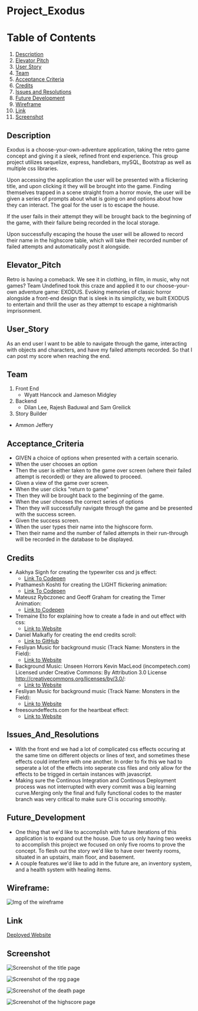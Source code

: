 # Project_Exodus

# Table of Contents 
1. [Description](#Description)
2. [Elevator Pitch](#Elevator_Pitch)
3. [User Story](#User_Story)
4. [Team](#Team)
5. [Acceptance Criteria](#Acceptance_Criteria)
6. [Credits](#Credits)
7. [Issues and Resolutions](#Issues_And_Resolutions)
8. [Future Development](#Future_Development)
9. [Wireframe](#Wireframe)
10. [Link](#Link)
11. [Screenshot](#Screenshot)


## Description 
Exodus is a choose-your-own-adventure application, taking the retro game concept and giving it a sleek, refined front end experience. This group project utilizes sequelize, express, handlebars,  mySQL, Bootstrap as well as multiple css libraries. 

Upon accessing the application the user will be presented with a flickering title, and upon clicking it they will be brought into the game. Finding themselves trapped in a scene straight from a horror movie, the user will be given a series of prompts about what is going on and options about how they can interact. The goal for the user is to escape the house. 

If the user fails in their attempt they will be brought back to the beginning of the game, with their failure being recorded in the local storage. 

Upon successfully escaping the house the user will be allowed to record their name in the highscore table, which will take their recorded number of failed attempts and automatically post it alongside. 

## Elevator_Pitch
Retro is having a comeback. We see it in clothing, in film, in music, why not games? Team Undefined took this craze and applied it to our choose-your-own adventure game: EXODUS. Evoking memories of classic horror alongside a front-end design that is sleek in its simplicity, we built EXODUS to entertain and thrill the user as they attempt to escape a nightmarish imprisonment.  

## User_Story 
As an end user 
I want to be able to navigate through the game, interacting with objects and characters, and have my failed attempts recorded. 
So that I can post my score when reaching the end. 

## Team
1. Front End 
    * Wyatt Hancock and Jameson Midgley 
2. Backend
    * Dilan Lee, Rajesh Baduwal and Sam Greilick 
3. Story Builder 
*   Ammon Jeffery 

## Acceptance_Criteria
- GIVEN a choice of options when presented with a certain scenario.
- When the user chooses an option
- Then the user is either taken to the game over screen (where their failed attempt is recorded) or they are allowed to proceed. 
- Given a view of the game over screen.
- When the user clicks "return to game" 
- Then they will be brought back to the beginning of the game. 
- When the user chooses the correct series of options 
- Then they will successfully navigate through the game and be presented with the success screen. 
- Given the success screen. 
- When the user types their name into the highscore form.
- Then their name and the number of failed attempts in their run-through will be recorded in the database to be displayed. 

## Credits 
* Aakhya Signh for creating the typewriter css and js effect:
    - [Link To Codepen](https://codepen.io/aakhya/pen/NErZry)
* Prathamesh Koshti for creating the LIGHT flickering animation: 
    - [Link To Codepen](https://codepen.io/prathameshkoshti/pen/PVVRMG)
* Mateusz Rybczonec and Geoff Graham for creating the Timer Animation:
    - [Link to Codepen](https://codepen.io/geoffgraham/pen/yLywVbW)
* Tremaine Eto for explaining how to create a fade in and out effect with css:
    - [Link to Website](https://medium.com/cloud-native-the-gathering/how-to-use-css-to-fade-in-and-fade-out-html-text-and-pictures-f45c11364f08)
* Daniel Malkafly for creating the end credits scroll:
    - [Link to GitHub](https://github.com/malkafly/endcredits)
* Fesliyan Music for background music (Track Name: Monsters in the Field):
    - [Link to Website](https://www.fesliyanstudios.com/royalty-free-music/downloads-c/scary-horror-music/8)
* Background Music: Unseen Horrors Kevin MacLeod (incompetech.com)
Licensed under Creative Commons: By Attribution 3.0 License
http://creativecommons.org/licenses/by/3.0/:
    - [Link to Website](https://incompetech.com/music/royalty-free/index.html?genre=horror&page=1)
* Fesliyan Music for background music (Track Name: Monsters in the Field):
    - [Link to Website](https://www.fesliyanstudios.com/royalty-free-music/downloads-c/scary-horror-music/8)
* freesoundeffects.com for the heartbeat effect:
    - [Link to Website](https://www.freesoundeffects.com/free-sounds/scary-and-horror-10085/)

## Issues_And_Resolutions 
- With the front end we had a lot of complicated css effects occuring at the same time on different objects or lines of text, and sometimes these effects could interfere with one another. In order to fix this we had to seperate a lot of the effects into seperate css files and only allow for the effects to be trigged in certain instances with javascript. 
- Making sure the Continous Integration and Continous Deployment process was not interrupted with every commit was a big learning curve.Merging only the final and fully functional codes to the master branch was very critical to make sure CI is occuring smoothly. 



## Future_Development
* One thing that we'd like to accomplish with future iterations of this application is to expand out the house. Due to us only having two weeks to accomplish this project we focused on only five rooms to prove the concept. To flesh out the story we'd like to have over twenty rooms, situated in an upstairs, main floor, and basement. 
* A couple features we'd like to add in the future are, an inventory system, and a health system with healing items.

## Wireframe:
![Img of the wireframe](./public/assets/screenshots/exodus-wireframe.png)


## Link 
[Deployed Website](https://exodus-escape.herokuapp.com/)

## Screenshot 
![Screenshot of the title page](./public/assets/screenshots/title.png)

![Screenshot of the rpg page](./public/assets/screenshots/rpg.png)

![Screenshot of the death page](./public/assets/screenshots/death.png)

![Screenshot of the highscore page](./public/assets/screenshots/highscore.png)


